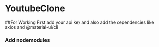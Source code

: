 # YoutubeClone
##For Working First add your api key and also add the dependencies like axios and @material-ui/cli
### Add nodemodules
